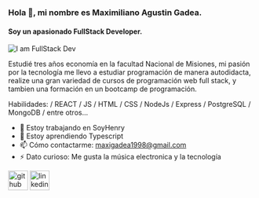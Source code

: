 ### Hola 👋, mi nombre es Maximiliano Agustin Gadea.
#### Soy un apasionado FullStack Developer.
![I am FullStack Dev](https://miro.medium.com/max/2000/1*Tm6KcKOf_T0xgTZFuZN3sw.jpeg)

Estudié tres años economía en la facultad Nacional de Misiones, mi pasión por la tecnología me llevo a estudiar programación de manera autodidacta, realize una gran variedad de cursos de programación web full stack, y tambien una formación en un bootcamp de programación.

Habilidades:  / REACT / JS / HTML / CSS / NodeJs / Express / PostgreSQL / MongoDB / entre otros...

- 🔭 Estoy trabajando en SoyHenry 
- 🌱 Estoy aprendiendo Typescript
- 📫 Cómo contactarme: maxigadea1998@gmail.com 
- ⚡ Dato curioso: Me gusta la música electronica y la tecnología 


[<img src='https://cdn.jsdelivr.net/npm/simple-icons@3.0.1/icons/github.svg' alt='github' height='40'>](https://github.com/maxigadea)  [<img src='https://cdn.jsdelivr.net/npm/simple-icons@3.0.1/icons/linkedin.svg' alt='linkedin' height='40'>](https://www.linkedin.com/in/maximiliano1998/)  

